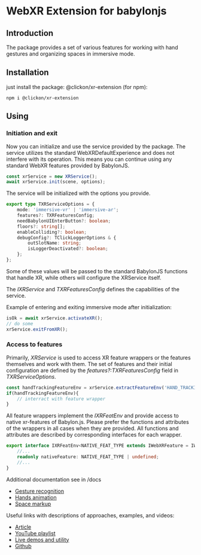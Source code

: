 # WebXR Extension for babylonjs

## Introduction
The package provides a set of various features for working with hand gestures and organizing spaces in immersive mode.

## Installation
just install the package: @clickon/xr-extension (for npm):
```shell
npm i @clickon/xr-extension
```

## Using

### Initiation and exit
Now you can initialize and use the service provided by the package. The service utilizes the standard WebXRDefaultExperience and does not interfere with its operation. This means you can continue using any standard WebXR features provided by BabylonJS.
```typescript
const xrService = new XRService();
await xrService.init(scene, options);
```

The service will be initialized with the options you provide.

```typescript
export type TXRServiceOptions = {
	mode: 'immersive-vr' | 'immersive-ar';
	features?: TXRFeaturesConfig;
	needBabylonUIEnterButton?: boolean;
	floors?: string[];
	enableColliding?: boolean;
	debugConfig?: TClickLoggerOptions & {
		outSlotName: string;
		isLoggerDeactivated?: boolean;
	};
};
```
Some of these values will be passed to the standard BabylonJS functions that handle XR,
while others will configure the XRService itself.

The *IXRService* and *TXRFeaturesConfig* defines the capabilities of the service.

Example of entering and exiting immersive mode after initialization:
```typescript
isOk = await xrService.activateXR();
// do some
xrService.exitFromXR();
```

### Access to features
Primarily, _XRService_ is used to access XR feature wrappers or the features
themselves and work with them. The set of features and their initial configuration
are defined by the _features?:TXRFeaturesConfig_ field in _TXRServiceOptions_.

```typescript
const handTrackingFeatureEnv = xrService.extractFeatureEnv('HAND_TRACKING');
if(handTrackingFeatureEnv){
    // interract with feature wrapper
}
```
All feature wrappers implement the _IXRFeatEnv_ and provide access to native xr-features of Babylon.js.
Please prefer the functions and attributes of the wrappers in all cases when they are provided.
All functions and attributes are described by corresponding interfaces for each wrapper.
```typescript
export interface IXRFeatEnv<NATIVE_FEAT_TYPE extends IWebXRFeature = IWebXRFeature>{
	//...
	readonly nativeFeature: NATIVE_FEAT_TYPE | undefined;
	//...
}
```

Additional documentation see in /docs
- [Gesture recognition](https://github.com/clickon-pro/xr-extension/tree/master/docs/gestureRecognition.md) 
- [Hands animation](https://github.com/clickon-pro/xr-extension/tree/master/docs/handsAnimation.md)
- [Space markup](https://github.com/clickon-pro/xr-extension/tree/master/docs/spaceMarkUp.md)

Useful links with descriptions of approaches, examples, and videos:
- [Article](https://medium.com/@drblax/gesture-recognition-babylonjs-webxr-a5d286c62c8f)
- [YouTube playlist](https://youtube.com/playlist?list=PLlta-b8CW53-4mmBGVYV7lwftqy-FcYFN&si=LUuI9YqANYsVwrem)
- [Live demos and utility](https://webxr.projects.clickon.pro)
- [Github](https://github.com/clickon-pro/xr-extension)

